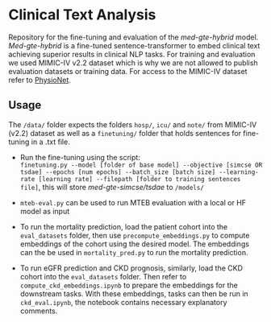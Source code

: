 # Clinical Text Analysis

Repository for the fine-tuning and evaluation of the _med-gte-hybrid_ model. _Med-gte-hybrid_ is a fine-tuned sentence-transformer to embed clinical text achieving superior results in clinical NLP tasks. For training and evaluation we used MIMIC-IV v2.2 dataset which is why we are not allowed to publish evaluation datasets or training data. For access to the MIMIC-IV dataset refer to [PhysioNet](https://physionet.org/content/mimiciv/2.2/).

## Usage

The `/data/` folder expects the folders `hosp/`, `icu/` and `note/` from MIMIC-IV (v2.2) dataset as well as a `finetuning/` folder that holds sentences for fine-tuning in a .txt file.

* Run the fine-tuning using the script: <br>
`finetuning.py --model [folder of base model] --objective [simcse OR tsdae] --epochs [num epochs] --batch_size [batch size] --learning-rate [learning rate] --filepath [folder to training sentences file]`, this will store _med-gte-simcse/tsdae_ to `/models/`

* `mteb-eval.py` can be used to run MTEB evaluation with a local or HF model as input

* To run the mortality prediction, load the patient cohort into the `eval_datasets` folder, then use `precompute_embeddings.py` to compute embeddings of the cohort using the desired model. The embeddings can the be used in `mortality_pred.py` to run the mortality prediction.

* To run eGFR prediction and CKD prognosis, similarly, load the CKD cohort into the `eval_datasets` folder. Then refer to `compute_ckd_embeddings.ipynb` to prepare the embeddings for the downstream tasks. With these embeddings, tasks can then be run in `ckd_eval.ipynb`, the notebook contains necessary explanatory comments. 